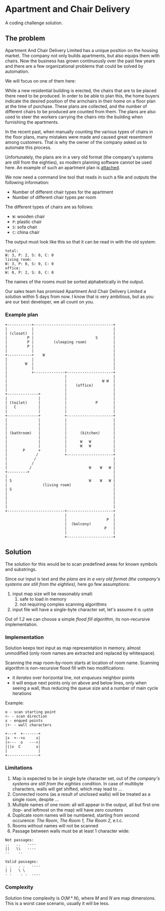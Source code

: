 # Apartment and Chair Delivery
A coding challenge solution.

## The problem
Apartment And Chair Delivery Limited has a unique position on the housing market. The company not only builds apartments, but also equips them with chairs.
Now the business has grown continuously over the past few years and there are a few organizational problems that could be solved by automation.

We will focus on one of them here:

While a new residential building is erected, the chairs that are to be placed there need to be produced. In order to be able to plan this, the home buyers indicate the desired position of the armchairs in their home on a floor plan at the time of purchase. These plans are collected, and the number of different chairs to be produced are counted from them. The plans are also used to steer the workers carrying the chairs into the building when furnishing the apartments.

In the recent past, when manually counting the various types of chairs in the floor plans, many mistakes were made and caused great resentment among customers. That is why the owner of the company asked us to automate this process.

Unfortunately, the plans are in a very old format (the company's systems are still from the eighties), so modern planning software cannot be used here. An example of such an apartment plan is [attached](#example-plan).

We now need a command line tool that reads in such a file and outputs the following information:
- Number of different chair types for the apartment
- Number of different chair types per room

The different types of chairs are as follows:
- `W`: wooden chair
- `P`: plastic chair
- `S`: sofa chair
- `C`: china chair

The output must look like this so that it can be read in with the old system:
```
total:
W: 3, P: 2, S: 0, C: 0
living room:
W: 3, P: 0, S: 0, C: 0
office:
W: 0, P: 2, S: 0, C: 0
```
The names of the rooms must be sorted alphabetically in the output.

Our sales team has promised Apartment And Chair Delivery Limited a solution within 5 days from now. I know that is very ambitious, but as you are our best developer, we all count on you.


### Example plan
```
+-----------+------------------------------------+
|           |                                    |
| (closet)  |                                    |
|         P |                            S       |
|         P |         (sleeping room)            |
|         P |                                    |
|           |                                    |
+-----------+    W                               |
|           |                                    |
|        W  |                                    |
|           |                                    |
|           +--------------+---------------------+
|                          |                     |
|                          |                W W  |
|                          |    (office)         |
|                          |                     |
+--------------+           |                     |
|              |           |                     |
| (toilet)     |           |             P       |
|   C          |           |                     |
|              |           |                     |
+--------------+           +---------------------+
|              |           |                     |
|              |           |                     |
|              |           |                     |
| (bathroom)   |           |      (kitchen)      |
|              |           |                     |
|              |           |      W   W          |
|              |           |      W   W          |
|       P      +           |                     |
|             /            +---------------------+
|            /                                   |
|           /                                    |
|          /                          W    W   W |
+---------+                                      |
|                                                |
| S                                   W    W   W |
|                (living room)                   |
| S                                              |
|                                                |
|                                                |
|                                                |
|                                                |
+--------------------------+---------------------+
                           |                     |
                           |                  P  |
                           |  (balcony)          |
                           |                 P   |
                           |                     |
                           +---------------------+
```

## Solution
The solution for this would be to scan predefined areas for known symbols and substrings.

Since our input is text and _the plans are in a very old format (the company's systems are still from the eighties)_, here go few assumptions:
1. input map size will be reasonably small:
   1. safe to load in memory
   2. not requiring complex scanning algorithms
2. input file will have a single-byte character set, let's assume it is `cp850`

Out of _1.2_ we can choose a simple _flood fill algorithm_, its non-recursive implementation.

### Implementation
Solution keeps text input as map representation in memory, almost unmodified (only room names are extracted and replaced by whitespace).

Scanning the map room-by-room starts at location of room name.
Scanning algorithm is non-recursive flood fill with two modifications:
- it _iterates_ over horizontal line, not _enqueues_ neighbor points
- it will enque next points only on above and below lines, only when seeing a wall, thus reducing the queue size and a number of main cycle iterations

Example:
```
o - scan starting point
<- - scan direction
x - enqued points
|+- - wall characters

+---+  +-------+
|x  +--+x     x|
|<---  o   --->|
|||x  C       x|
|              |
+--------------+
```
### Limitations
1. Map is expected to be in single byte character set, out of _the company's systems are still from the eighties_ condition. In case of multibyte characters, walls will get shifted, which may lead to ...
2. Connected rooms (as a result of unclosed walls) will be treated as a single room, despite ...
3. Multiple names of one room: all will appear in the output, all but first one (top- and leftmost on the map) will have zero counters
4. Duplicate room names will be numbered, starting from second occurence: _The Room_, _The Room 1_, _The Room 2_, e.t.c.
5. Rooms without names will not be scanned
6. Passage between walls must be at least 1 character wide:
```
Not passages:
..   ..   ·--·
||   \\   ·--·
··    ··

Valid passages:
. .   . .   ·--·
| |   \ \
· ·    · ·  ·--·
```
### Complexity
Solution time complexity is $O(M * N)$, where _M_ and _N_ are map dimensions. This is a worst case scenario, usually it will be less.
